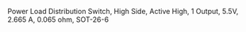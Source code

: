 Power Load Distribution Switch, High Side, Active High, 1 Output, 5.5V, 2.665 A, 0.065 ohm, SOT-26-6
